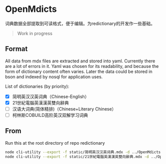 # OpenMdicts

词典数据全部提取到可读格式，便于编辑。为redictionary的开发作一些基础。

> Work in progress

## Format

All data from mdx files are extracted and stored into yaml. Currently there are a lot of errors in it. Yaml was chosen for its readability, and because the form of dictionary content often varies. Later the data could be stored in bson and indexed by nosql for application uses. 

List of dictionaries (by priority):

- [x] 简明英汉汉英词典（Chinese-English）
- [x] 21世紀電腦英漢漢英雙向辭典
- [ ] 汉语大词典(简体精排)（Chinese+Literary Chinese）
- [ ] 柯林斯COBUILD高阶英汉双解学习词典

## From

Run this at the root directory of repo redictionary

```bash
node cli-utility --export -f static/简明英汉汉英词典.mdx -d ../OpenMdicts  
node cli-utility --export -f static/21世紀電腦英漢漢英雙向辭典.mdx -d ../OpenMdicts
```